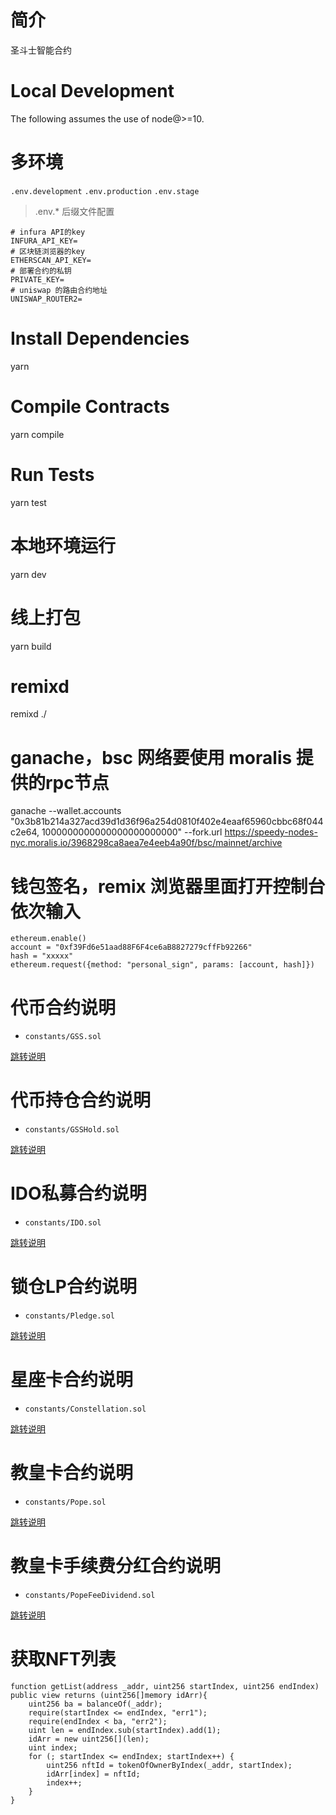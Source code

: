 # 简介

圣斗士智能合约

# Local Development
The following assumes the use of node@>=10.

# 多环境
`.env.development` `.env.production` `.env.stage`

> .env.* 后缀文件配置

```shell
# infura API的key
INFURA_API_KEY=
# 区块链浏览器的key
ETHERSCAN_API_KEY=
# 部署合约的私钥
PRIVATE_KEY=
# uniswap 的路由合约地址
UNISWAP_ROUTER2=
```

# Install Dependencies
yarn

# Compile Contracts
yarn compile

# Run Tests
yarn test

# 本地环境运行
yarn dev

# 线上打包
yarn build

# remixd

remixd ./

# ganache，bsc 网络要使用 moralis 提供的rpc节点 

ganache --wallet.accounts "0x3b81b214a327acd39d1d36f96a254d0810f402e4eaaf65960cbbc68f044c2e64, 1000000000000000000000000" --fork.url https://speedy-nodes-nyc.moralis.io/3968298ca8aea7e4eeb4a90f/bsc/mainnet/archive

# 钱包签名，remix 浏览器里面打开控制台依次输入

```shell
ethereum.enable()
account = "0xf39Fd6e51aad88F6F4ce6aB8827279cffFb92266"
hash = "xxxxx"
ethereum.request({method: "personal_sign", params: [account, hash]})
```

# 代币合约说明

- `constants/GSS.sol`

[跳转说明](./GSS.md)

# 代币持仓合约说明

- `constants/GSSHold.sol`

[跳转说明](./GSSHold.md)

# IDO私募合约说明

- `constants/IDO.sol`

[跳转说明](./IDO.md)

# 锁仓LP合约说明

- `constants/Pledge.sol`

[跳转说明](./Pledge.md)

# 星座卡合约说明

- `constants/Constellation.sol`

[跳转说明](./Constellation.md)

# 教皇卡合约说明

- `constants/Pope.sol`

[跳转说明](./Pope.md)

# 教皇卡手续费分红合约说明

- `constants/PopeFeeDividend.sol`

[跳转说明](./PopeFeeDividend.md)

# 获取NFT列表

```solidity
function getList(address _addr, uint256 startIndex, uint256 endIndex) public view returns (uint256[]memory idArr){
    uint256 ba = balanceOf(_addr);
    require(startIndex <= endIndex, "err1");
    require(endIndex < ba, "err2");
    uint len = endIndex.sub(startIndex).add(1);
    idArr = new uint256[](len);
    uint index;
    for (; startIndex <= endIndex; startIndex++) {
        uint256 nftId = tokenOfOwnerByIndex(_addr, startIndex);
        idArr[index] = nftId;
        index++;
    }
}
```
